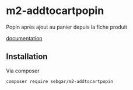 # m2-addtocartpopin

Popin après ajout au panier depuis la fiche produit

[documentation](doc/doc.md)

## Installation

Via composer

```bash
composer require sebgar/m2-addtocartpopin
```